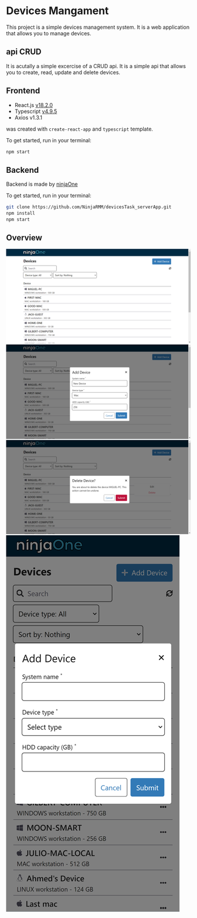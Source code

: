 # Devices Mangament

This project is a simple devices management system. It is a web application that allows you to manage devices.

## api CRUD

It is acutally a simple excercise of a CRUD api. It is a simple api that allows you to create, read, update and delete devices.

## Frontend

- React.js [v18.2.0](https://reactjs.org/)
- Typescript [v4.9.5](https://www.typescriptlang.org/)
- Axios v1.3.1

was created with `create-react-app` and `typescript` template.

To get started, run in your terminal:

```bash
npm start
```

## Backend

Backend is made by [ninjaOne](https://github.com/NinjaRMM/devicesTask_serverApp)

To get started, run in your terminal:

```bash
git clone https://github.com/NinjaRMM/devicesTask_serverApp.git
npm install
npm start
```

## Overview

![The main page](./screenshots/1.png)
![The main page](./screenshots/2.png)
![The main page](./screenshots/3.png)
![Responsive to all devices](./screenshots/4.png)
